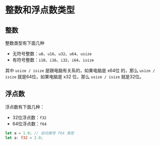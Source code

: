 # 整数和浮点数类型

## 整数

整数类型有下面几种

* 无符号整数：`u8`、`u16`、`u32`、`u64`、`usize`
* 有符号整数：`i18`、`i16`、`i32`、`i64`、`isize`

其中 `usize / isize` 是跟电脑有关系的，如果电脑是 x64位 的，那么 `usize / isize` 就是64位，如果电脑是 x32 位，那么 `usize / isize` 就是32位。

## 浮点数

浮点数有下面几种：

* 32位浮点数：`f32`
* 64位浮点数：`f64`

```rust
let a = 1.0; // 自动推导 f64 类型
let a: f32 = 2.0;
```



